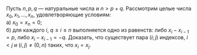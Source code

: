 Пусть $n,p,q$ — натуральные числа и $n > p+q$. Рассмотрим целые числа ${{x}_{0}},{{x}_{1}},\ldots ,{{x}_{n}}$, удовлетворяющие условиям:
<br/>а) ${{x}_{0}}={{x}_{n}}=0$;
<br/>б) для каждого $i$, $q\le i\le n$ выполняется одно из равенств: либо ${{x}_{i}}-{{x}_{i-1}}=p$, либо ${{x}_{i}}-{{x}_{i-1}}=-q$.
Доказать, что существует пара $\left( i;j \right)$ индексов, $i < j$ и $\left( i,j \right)\ne \left( 0,n \right)$ таких, что ${{x}_{i}}={{x}_{j}}$.